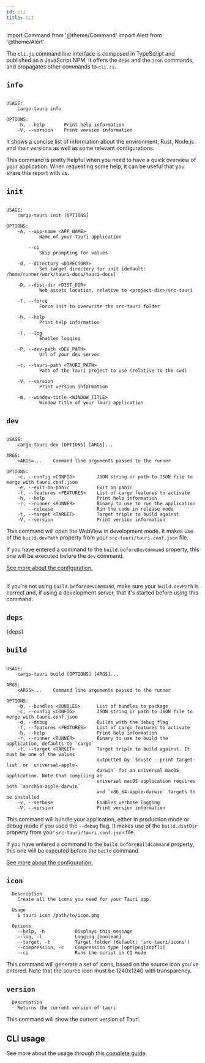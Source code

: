 ```yaml
---
id: cli
title: CLI
---
```


import Command from '@theme/Command'
import Alert from '@theme/Alert'

The `cli.js` command line interface is composed in TypeScript and published as a JavaScript NPM. It offers the `deps` and the `icon` commands, and propagates other commands to `cli.rs`.

## `info`

<Command name="info" />

```

USAGE:
    cargo-tauri info

OPTIONS:
    -h, --help       Print help information
    -V, --version    Print version information
```

It shows a concise list of information about the environment, Rust, Node.js and their versions as well as some relevant configurations.

<Alert title="Note" icon="info-alt">
This command is pretty helpful when you need to have a quick overview of your application. When requesting some help, it can be useful that you share this report with us.
</Alert>

## `init`

<Command name="init" />

```

USAGE:
    cargo-tauri init [OPTIONS]

OPTIONS:
    -A, --app-name <APP_NAME>
            Name of your Tauri application

        --ci
            Skip prompting for values

    -d, --directory <DIRECTORY>
            Set target directory for init [default: /home/runner/work/tauri-docs/tauri-docs]

    -D, --dist-dir <DIST_DIR>
            Web assets location, relative to <project-dir>/src-tauri

    -f, --force
            Force init to overwrite the src-tauri folder

    -h, --help
            Print help information

    -l, --log
            Enables logging

    -P, --dev-path <DEV_PATH>
            Url of your dev server

    -t, --tauri-path <TAURI_PATH>
            Path of the Tauri project to use (relative to the cwd)

    -V, --version
            Print version information

    -W, --window-title <WINDOW_TITLE>
            Window title of your Tauri application
```

## `dev`

<Command name="dev" />

```

USAGE:
    cargo-tauri dev [OPTIONS] [ARGS]...

ARGS:
    <ARGS>...    Command line arguments passed to the runner

OPTIONS:
    -c, --config <CONFIG>        JSON string or path to JSON file to merge with tauri.conf.json
    -e, --exit-on-panic          Exit on panic
    -f, --features <FEATURES>    List of cargo features to activate
    -h, --help                   Print help information
    -r, --runner <RUNNER>        Binary to use to run the application
        --release                Run the code in release mode
    -t, --target <TARGET>        Target triple to build against
    -V, --version                Print version information
```

This command will open the WebView in development mode. It makes use of the `build.devPath` property from your `src-tauri/tauri.conf.json` file.

If you have entered a command to the `build.beforeDevCommand` property, this one will be executed before the `dev` command.

<a href="/docs/api/config#build">See more about the configuration.</a><br/><br/>

<Alert title="Troubleshooting" type="warning" icon="alert">

If you're not using `build.beforeDevCommand`, make sure your `build.devPath` is correct and, if using a development server, that it's started before using this command.
</Alert>

## `deps`

<Command name="deps" />

{deps}

## `build`

<Command name="build" />

```

USAGE:
    cargo-tauri build [OPTIONS] [ARGS]...

ARGS:
    <ARGS>...    Command line arguments passed to the runner

OPTIONS:
    -b, --bundles <BUNDLES>      List of bundles to package
    -c, --config <CONFIG>        JSON string or path to JSON file to merge with tauri.conf.json
    -d, --debug                  Builds with the debug flag
    -f, --features <FEATURES>    List of cargo features to activate
    -h, --help                   Print help information
    -r, --runner <RUNNER>        Binary to use to build the application, defaults to `cargo`
    -t, --target <TARGET>        Target triple to build against. It must be one of the values
                                 outputted by `$rustc --print target-list` or `universal-apple-
                                 darwin` for an universal macOS application. Note that compiling an
                                 universal macOS application requires both `aarch64-apple-darwin`
                                 and `x86_64-apple-darwin` targets to be installed
    -v, --verbose                Enables verbose logging
    -V, --version                Print version information
```

This command will bundle your application, either in production mode or debug mode if you used the `--debug` flag. It makes use of the `build.distDir` property from your `src-tauri/tauri.conf.json` file.

If you have entered a command to the `build.beforeBuildCommand` property, this one will be executed before the `build` command.

<a href="/docs/api/config#build">See more about the configuration.</a>

## `icon`

<Command name="icon" />

```
  Description
    Create all the icons you need for your Tauri app.

  Usage
    $ tauri icon /path/to/icon.png

  Options
    --help, -h           Displays this message
    --log, -l            Logging [boolean]
    --target, -t         Target folder (default: 'src-tauri/icons')
    --compression, -c    Compression type [optipng|zopfli]
    --ci                 Runs the script in CI mode     
```

This command will generate a set of icons, based on the source icon you've entered. Note that the source icon must be 1240x1240 with transparency.

## `version`

<Command name="--version" />

```
  Description
    Returns the current version of tauri
```

This command will show the current version of Tauri.

## CLI usage

See more about the usage through this [complete guide](/docs/development/development-cycle).
